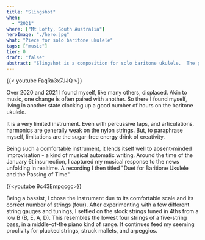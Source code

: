 ```yaml
---
title: "Slingshot"
when: 
  - "2021"
where: ["Mt Lofty, South Australia"]
heroImage: "./hero.jpg"
what: "Piece for solo baritone ukulele"
tags: ["music"]
tier: 0
draft: "false"
abstract: "Slingshot is a composition for solo baritone ukulele.  The piece is structured around a three-over-four polyrhythm.  I would situate its genre somewhere in a progressive / minimalist / folk venn diagram.  Is \"soft-prog\" a thing?  It is now." 
---
```

{{< youtube FaqRa3x7JJQ >}}
 
Over 2020 and 2021 I found myself, like many others, displaced.  Akin to music, one change is often paired with another.  So there  I found myself, living in another state clocking up a good number of hours on the baritone ukulele.

It is a very limited instrument.  Even with percussive taps, and articulations, harmonics are generally weak on the nylon strings.  But, to paraphrase myself, limitations are the sugar-free energy drink of creativity.

Being such a comfortable instrument, it lends itself well to absent-minded improvisation - a kind of musical automatic writing.  Around the time of the January 6t insurrection, I captured my musical response to the news unfolding in realtime.  A recording I then titled "Duet for Baritione Ukulele and the Passing of Time"

{{<youtube 9c43Empqcgc>}}

Being a bassist, I chose the instrument due to its comfortable scale and its correct number of strings (four).  After experimenting with a few different string gauges and tunings, I settled on the stock strings tuned in 4ths from a low B (B, E, A, D).  This resembles the lowest four strings of a five-string bass, in a middle-of-the piano kind of range. It continues feed my seeming proclivity for plucked strings, struck mallets, and arpeggios.